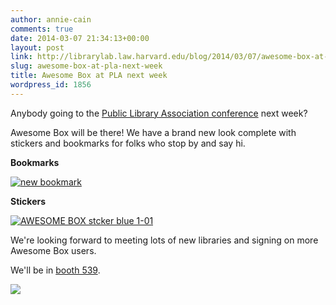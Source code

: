 ```yaml
---
author: annie-cain
comments: true
date: 2014-03-07 21:34:13+00:00
layout: post
link: http://librarylab.law.harvard.edu/blog/2014/03/07/awesome-box-at-pla-next-week/
slug: awesome-box-at-pla-next-week
title: Awesome Box at PLA next week
wordpress_id: 1856
---
```


Anybody going to the [Public Library Association conference](http://www.placonference.org/) next week?

Awesome Box will be there! We have a brand new look complete with stickers and bookmarks for folks who stop by and say hi.

**Bookmarks**

[![new bookmark](http://librarylab.law.harvard.edu/blog/wp-content/uploads/2014/03/bookmark.png)](http://librarylab.law.harvard.edu/blog/wp-content/uploads/2014/03/bookmark.png)

**Stickers**

[![AWESOME BOX stcker blue 1-01](http://librarylab.law.harvard.edu/blog/wp-content/uploads/2014/03/AWESOME-BOX-stcker-blue-1-01.png)](http://librarylab.law.harvard.edu/blog/wp-content/uploads/2014/03/AWESOME-BOX-stcker-blue-1-01.png)

We're looking forward to meeting lots of new libraries and signing on more Awesome Box users.

We'll be in [booth 539](http://s36.a2zinc.net/clients/PLA2014/PLA2014/public/Booth.aspx?IndexInList=23&FromPage=ExhibitorList.aspx&ParentBoothID=&ListByBooth=true&BoothID=105893).

[![](http://placonference.org/wp-content/uploads/2013/05/PLA2014_exhibiting.jpg)](http://s36.a2zinc.net/clients/PLA2014/PLA2014/public/Booth.aspx?IndexInList=23&FromPage=ExhibitorList.aspx&ParentBoothID=&ListByBooth=true&BoothID=105893)
